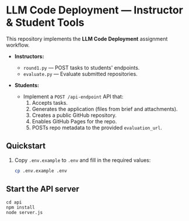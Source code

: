 # LLM Code Deployment — Instructor & Student Tools

This repository implements the **LLM Code Deployment** assignment workflow.

- **Instructors:**  
  - `round1.py` — POST tasks to students' endpoints.  
  - `evaluate.py` — Evaluate submitted repositories.

- **Students:**  
  - Implement a `POST /api-endpoint` API that:
    1. Accepts tasks.
    2. Generates the application (files from brief and attachments).
    3. Creates a public GitHub repository.
    4. Enables GitHub Pages for the repo.
    5. POSTs repo metadata to the provided `evaluation_url`.

## Quickstart

1. Copy `.env.example` to `.env` and fill in the required values:

   ```bash
   cp .env.example .env

## Start the API server

    cd api
    npm install
    node server.js


